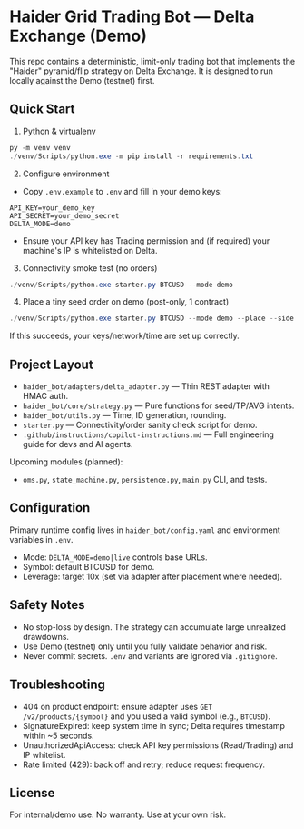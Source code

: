 # Haider Grid Trading Bot — Delta Exchange (Demo)

This repo contains a deterministic, limit-only trading bot that implements the "Haider" pyramid/flip strategy on Delta Exchange. It is designed to run locally against the Demo (testnet) first.

## Quick Start

1) Python & virtualenv

```powershell
py -m venv venv
./venv/Scripts/python.exe -m pip install -r requirements.txt
```

2) Configure environment

- Copy `.env.example` to `.env` and fill in your demo keys:

```
API_KEY=your_demo_key
API_SECRET=your_demo_secret
DELTA_MODE=demo
```

- Ensure your API key has Trading permission and (if required) your machine's IP is whitelisted on Delta.

3) Connectivity smoke test (no orders)

```powershell
./venv/Scripts/python.exe starter.py BTCUSD --mode demo
```

4) Place a tiny seed order on demo (post-only, 1 contract)

```powershell
./venv/Scripts/python.exe starter.py BTCUSD --mode demo --place --side buy --size 1
```

If this succeeds, your keys/network/time are set up correctly.

## Project Layout

- `haider_bot/adapters/delta_adapter.py` — Thin REST adapter with HMAC auth.
- `haider_bot/core/strategy.py` — Pure functions for seed/TP/AVG intents.
- `haider_bot/utils.py` — Time, ID generation, rounding.
- `starter.py` — Connectivity/order sanity check script for demo.
- `.github/instructions/copilot-instructions.md` — Full engineering guide for devs and AI agents.

Upcoming modules (planned):

- `oms.py`, `state_machine.py`, `persistence.py`, `main.py` CLI, and tests.

## Configuration

Primary runtime config lives in `haider_bot/config.yaml` and environment variables in `.env`.

- Mode: `DELTA_MODE=demo|live` controls base URLs.
- Symbol: default BTCUSD for demo.
- Leverage: target 10x (set via adapter after placement where needed).

## Safety Notes

- No stop-loss by design. The strategy can accumulate large unrealized drawdowns.
- Use Demo (testnet) only until you fully validate behavior and risk.
- Never commit secrets. `.env` and variants are ignored via `.gitignore`.

## Troubleshooting

- 404 on product endpoint: ensure adapter uses `GET /v2/products/{symbol}` and you used a valid symbol (e.g., `BTCUSD`).
- SignatureExpired: keep system time in sync; Delta requires timestamp within ~5 seconds.
- UnauthorizedApiAccess: check API key permissions (Read/Trading) and IP whitelist.
- Rate limited (429): back off and retry; reduce request frequency.

## License

For internal/demo use. No warranty. Use at your own risk.
